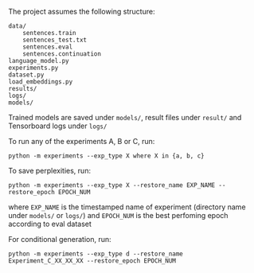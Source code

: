 The project assumes the following structure:
```
data/
    sentences.train
    sentences_test.txt
    sentences.eval
    sentences.continuation
language_model.py
experiments.py
dataset.py
load_embeddings.py
results/
logs/
models/
```
Trained models are saved under `models/`, result files under `result/` and Tensorboard logs under `logs/`

To run any of the experiments A, B or C, run:
```
python -m experiments --exp_type X where X in {a, b, c}
```

To save perplexities, run:
```
python -m experiments --exp_type X --restore_name EXP_NAME --restore_epoch EPOCH_NUM
```

where `EXP_NAME` is the timestamped name of experiment (directory name under `models/` or `logs/`) and `EPOCH_NUM` is the best perfoming epoch according to eval dataset

For conditional generation, run:
```
python -m experiments --exp_type d --restore_name Experiment_C_XX_XX_XX --restore_epoch EPOCH_NUM
```


